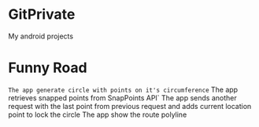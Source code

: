 # GitPrivate
 My android projects

# Funny Road 
`The app generate circle with points on it's circumference`
The app retrieves snapped points from SnapPoints API`
The app sends another request with the last point from previous request and adds current location point to lock the circle
The app show the route polyline 


